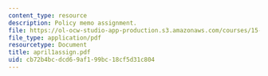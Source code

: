 ```yaml
---
content_type: resource
description: Policy memo assignment.
file: https://ol-ocw-studio-app-production.s3.amazonaws.com/courses/15-575-research-seminar-in-it-and-organizations-economic-perspectives-spring-2004/cb72b4bcdcd69af199bc18cf5d31c804_april1assign.pdf
file_type: application/pdf
resourcetype: Document
title: april1assign.pdf
uid: cb72b4bc-dcd6-9af1-99bc-18cf5d31c804
---
```

